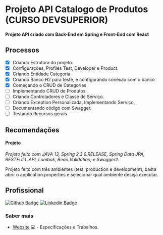# Projeto API Catalogo de Produtos (CURSO DEVSUPERIOR)
#### Projeto API criado com Back-End em Spring e Front-End com React

## Processos
- [x] Criando Estrutura do projeto.
- [x] Configurações, Profiles Test, Developer e Product.
- [x] Criando Entidade Categoria.
- [x] Criando Banco H2 para teste, e configurando conexão com o banco
- [x] Começando o CRUD de Categorias
- [ ] Implementando CRUD de Produtos
- [ ] Criando Controladores e Classe de Serviço.
- [ ] Criando Exception Personalizada, Implementando Serviço, 
- [ ] Documentando código com Swagger.
- [ ] Testando Recursos gerais

## Recomendações
#### Projeto
*Projeto feito com JAVA 13, Spring 2.3.6.RELEASE, Spring Data JPA, RESTFULL API, Lombok,
Bean Validation, e Swagger2.*

Projeto feito com três ambientes (test, production e development), basta abrir o application.properties e selecionar qual ambiente deseja executar.

## Profissional

[![Github Badge](https://img.shields.io/badge/-Github-000?style=flat-square&logo=Github&logoColor=white&link=https://github.com/AndersonSAndrade)](https://github.com/AndersonSAndrade)
[![Linkedin Badge](https://img.shields.io/badge/-LinkedIn-blue?style=flat-square&logo=Linkedin&logoColor=white&link=https://www.linkedin.com/in/anderson-s-andrade-59b38564/)](https://www.linkedin.com/in/anderson-s-andrade-59b38564/)

### Saber mais
- [Website](https://andersonsandrade.github.io/adsdev.github.io/) 💻 - Especificações e Trabalhos.

